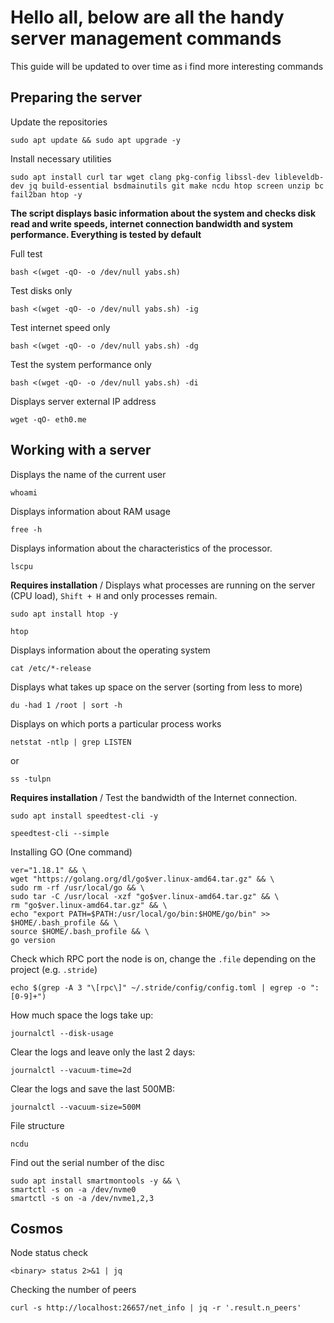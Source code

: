 # Hello all, below are all the handy server management commands

This guide will be updated to over time as i find more interesting commands

## Preparing the server

Update the repositories
```
sudo apt update && sudo apt upgrade -y
```
Install necessary utilities
```
sudo apt install curl tar wget clang pkg-config libssl-dev libleveldb-dev jq build-essential bsdmainutils git make ncdu htop screen unzip bc fail2ban htop -y
```
**The script displays basic information about the system and checks disk read and write speeds, internet connection bandwidth and system performance. Everything is tested by default**

Full test
```
bash <(wget -qO- -o /dev/null yabs.sh)
```
Test disks only
```
bash <(wget -qO- -o /dev/null yabs.sh) -ig
```
Test internet speed only
```
bash <(wget -qO- -o /dev/null yabs.sh) -dg
```
Test the system performance only
```
bash <(wget -qO- -o /dev/null yabs.sh) -di
```
Displays server external IP address
```
wget -qO- eth0.me
```

## Working with a server

Displays the name of the current user
```
whoami
```
Displays information about RAM usage
```
free -h
```
Displays information about the characteristics of the processor.
```
lscpu
```
**Requires installation** / Displays what processes are running on the server (CPU load), `Shift + H` and only processes remain. 
```
sudo apt install htop -y
```
```
htop
```
Displays information about the operating system
```
cat /etc/*-release
```
Displays what takes up space on the server (sorting from less to more)
```
du -had 1 /root | sort -h
```
Displays on which ports a particular process works
```
netstat -ntlp | grep LISTEN
```
or
```
ss -tulpn
```
**Requires installation** / Test the bandwidth of the Internet connection.
```
sudo apt install speedtest-cli -y
```
```
speedtest-cli --simple
```
Installing GO (One command)
```
ver="1.18.1" && \
wget "https://golang.org/dl/go$ver.linux-amd64.tar.gz" && \
sudo rm -rf /usr/local/go && \
sudo tar -C /usr/local -xzf "go$ver.linux-amd64.tar.gz" && \
rm "go$ver.linux-amd64.tar.gz" && \
echo "export PATH=$PATH:/usr/local/go/bin:$HOME/go/bin" >> $HOME/.bash_profile && \
source $HOME/.bash_profile && \
go version
```
Check which RPC port the node is on, change the `.file` depending on the project (e.g. `.stride`)
```
echo $(grep -A 3 "\[rpc\]" ~/.stride/config/config.toml | egrep -o ":[0-9]+")
```
How much space the logs take up:
```
journalctl --disk-usage
```
Clear the logs and leave only the last 2 days:
```
journalctl --vacuum-time=2d
```
Clear the logs and save the last 500MB:
```
journalctl --vacuum-size=500M
```
File structure
```
ncdu
```
Find out the serial number of the disc
```
sudo apt install smartmontools -y && \
smartctl -s on -a /dev/nvme0
smartctl -s on -a /dev/nvme1,2,3 
```
## Cosmos
Node status check
```
<binary> status 2>&1 | jq
```
Checking the number of peers
```
curl -s http://localhost:26657/net_info | jq -r '.result.n_peers'
```
